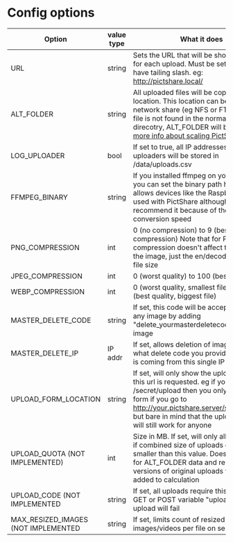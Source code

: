# Config options

|Option | value type | What it does|
|---                      | ---     | ---|
| URL                     | string  | Sets the URL that will be shown to users for each upload. Must be set and must have tailing slash. eg: http://pictshare.local/ |
| ALT_FOLDER              | string  | All uploaded files will be copied to this location. This location can be a mounted network share (eg NFS or FTP, etc). If a file is not found in the normal upload direcotry, ALT_FOLDER will be checked. [more info about scaling PictShare](/rtfm/SCALING.md) |
| LOG_UPLOADER            | bool    | If set to true, all IP addresses of uploaders will be stored in /data/uploads.csv |
| FFMPEG_BINARY           | string  | If you installed ffmpeg on your machine, you can set the binary path here. This allows devices like the Raspberry Pi to be used with PictShare although I wouldn't recommend it because of the sloooooow conversion speed |
| PNG_COMPRESSION         | int     | 0 (no compression) to 9 (best compression) Note that for PNGs the compression doesn't affect the quality of the image, just the en/decode speed and file size |
| JPEG_COMPRESSION        | int     | 0 (worst quality) to 100 (best quality) |
| WEBP_COMPRESSION        | int     | 0 (worst quality, smallest file) to 100 (best quality, biggest file) |
| MASTER_DELETE_CODE      | string  | If set, this code will be accepted to delete any image by adding "delete_yourmasterdeletecode" to any image |
| MASTER_DELETE_IP        | IP addr | If set, allows deletion of image no matter what delete code you provided if request is coming from this single IP |
| UPLOAD_FORM_LOCATION    | string  | If set, will only show the upload form if this url is requested. eg if you set it to /secret/upload then you only see the form if you go to http://your.pictshare.server/secret/upload but bare in mind that the uploads [via API](/rtfm/API.md) will still work for anyone|
| UPLOAD_QUOTA (NOT IMPLEMENTED)            | int     | Size in MB. If set, will only allow uploads if combined size of uploads on Server is smaller than this value. Does not account for ALT_FOLDER data and resized versions of original uploads won't be added to calculation |
| UPLOAD_CODE (NOT IMPLEMENTED             | string  | If set, all uploads require this code via GET or POST variable "uploadcode" or upload will fail |
| MAX_RESIZED_IMAGES (NOT IMPLEMENTED      | string  | If set, limits count of resized images/videos per file on server |